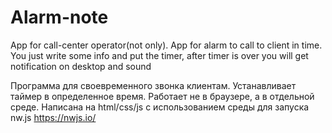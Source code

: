 # Alarm-note
App for call-center operator(not only).
App for alarm to call to client in time.
You just write some info and put the timer,
after timer is over you will get notification on desktop and sound

Программа для своевременного звонка клиентам.
Устанавливает таймер в определенное время.
Работает не в браузере, а в отдельной среде.
Написана на html/css/js c использованием среды для запуска nw.js https://nwjs.io/ 
